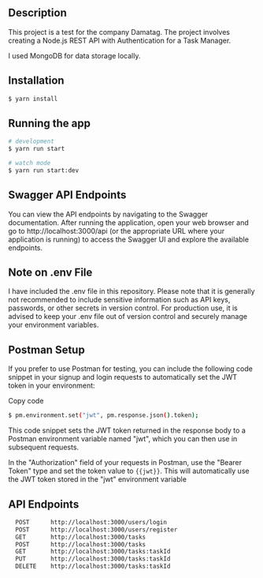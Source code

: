 
## Description
This project is a test for the company Damatag. The project involves creating a Node.js REST API with Authentication for a Task Manager.

I used MongoDB for data storage locally.


## Installation

```bash
$ yarn install
```

## Running the app

```bash
# development
$ yarn run start

# watch mode
$ yarn run start:dev
```

## Swagger API Endpoints
You can view the API endpoints by navigating to the Swagger documentation. After running the application, open your web browser and go to http://localhost:3000/api (or the appropriate URL where your application is running) to access the Swagger UI and explore the available endpoints.


## Note on .env File
I have included the .env file in this repository. Please note that it is generally not recommended to include sensitive information such as API keys, passwords, or other secrets in version control. For production use, it is advised to keep your .env file out of version control and securely manage your environment variables.


## Postman Setup
If you prefer to use Postman for testing, you can include the following code snippet in your signup and login requests to automatically set the JWT token in your environment:

Copy code
```bash
$ pm.environment.set("jwt", pm.response.json().token);
```
This code snippet sets the JWT token returned in the response body to a Postman environment variable named "jwt", which you can then use in subsequent requests.

In the "Authorization" field of your requests in Postman, use the "Bearer Token" type and set the token value to `{{jwt}}`. This will automatically use the JWT token stored in the "jwt" environment variable

## API Endpoints
```bash
  POST      http://localhost:3000/users/login
  POST      http://localhost:3000/users/register
  GET       http://localhost:3000/tasks
  POST      http://localhost:3000/tasks
  GET       http://localhost:3000/tasks:taskId
  PUT       http://localhost:3000/tasks:taskId
  DELETE    http://localhost:3000/tasks:taskId

```